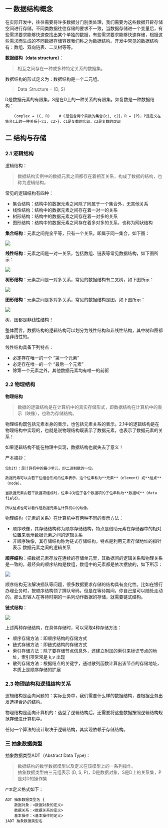## 一 数据结构概念

在实际开发中，往往需要将许多数据分门别类处理，我们需要为这些数据开辟存储空间进行存储。不同类数据往往存储的要求不一致，当数据存储进一个变量后，有些需求要求能够快速查找出某个单独的数据，有些需求要求能够快速存储，根据这些需求而生成的不同数据存储容器我们称之为数据结构。开发中常见的数据结构有：数组、双向链表、二叉树等等。  

**数据结构（data structure）**：
> 相互之间存在一种或多种特定关系的数据集。    

数据结构的形式定义为：数据结构是一个二元组。
> Data_Structure = (D, S)           

D是数据元素的有限集，S是在D上的一种关系的有限集。如复数是一种数据结构：
```
    Complex = (C, R)    # C是包含两个实数的集合{c1, c2}，R = {P}，P是定义在集合C上的一种关系{<c1, c2>}，c1是复数的实部，c2是复数的虚部
```

## 二 结构与存储

### 2.1 逻辑结构

逻辑结构：
> 数据结构实例中的数据元素之间都存在着相互关系，构成了数据的结构，也称为逻辑结构。

常见的逻辑结构有四种：
- 集合结构：结构中的数据元素之间除了同属于一个集合外，无其他关系
- 线性结构：结构中的数据元素之间存在着一对一的关系
- 树形结构：结构中的数据元素之间存在着一对多的关系
- 图形结构：结构中的数据元素之间存在着多对多的关系，也称为网状结构

**集合结构**：元素之间完全平等，只有一个关系，即属于同一集合，如下图：  

![](../images/new-algorithm/01-01.svg)

**线性结构**：元素之间是一对一关系，包括数组、链表等常见数据结构，如下图所示：  

![](../images/new-algorithm/01-02.svg)

**树形结构**：元素之间是一对多关系，常见的数据结构有二叉树，如下图所示：    

![](../images/new-algorithm/01-03.svg)  

**图形结构**：元素之间是多对多关系，常见的数据结构是图，如下图所示：  

![](../images/new-algorithm/01-04.svg) 

树、图都是非线性结构！  

整体而言，数据结构的逻辑结构可以划分为线性结构和非线性结构，其中树和图都是非线性的。    

线性结构具备下列特点：
- 必定存在唯一的一个 “第一个元素”
- 必定存在唯一的一个 “最后一个元素”
- 除第一个元素之外，其他数据元素均有唯一的前驱


### 2.2 物理结构

**物理结构**
> 数据的逻辑结构是在计算机中的真实存储形式，即数据结构在计算机中的表示（映像），也称为存储结构。

物理结构既包括元素本身的表示，也包括元素关系的表示。2.1中的逻辑结构是在物理结构中实现的，也就是说物理结构既表示了数据元素，也表示了数据元素的关系！  

如果逻辑结构不能在物理中实现，数据结构也就失去了意义！   

严本摘抄：
```
位bit）：是计算机中的最小单元，即二进制数的一位。

数据元素可以由若干位组合形成的位串表示，这个位串称为**元素**（element）或**结点**（node）。

当数据元素由若干数据项组成时，位串中对应于各个数据项的子位串称为**数据域**（data field）。  

所以结点也可以看作是数据元素在计算机中的映像。  
```

物理结构（元素的关系）在计算机中有两种不同的表示方法：
- 顺序映像，其存储结构称为顺序存储结构，特点是借助元素在存储器中的相对位置来表示数据元素之间的逻辑关系
- 非顺序映像，其存储结构称为链式存储结构，特点是利用元素存储地址的指针表示 数据元素之间的逻辑关系


**顺序结构**：把数据元素存放在连续的存储单元里，其数据间的逻辑关系和物理关系是一致的，最经典的顺序结构是数组，数组中的元素都是依次摆放的，如下所示：  

![](../images/new-algorithm/01-05.svg) 

顺序结构无法解决插队等问题，很多数据要求存储的结构具有变化性。比如在银行办理业务时，按顺序结构领了排队号码，但是在等待期间，你自己是可以随处走动的。那么形容人在等待时期的一系列动作数据的存储，就需要链式结构。    

**链式结构**：

![](../images/new-algorithm/01-06.svg) 

上述两种存储结构，在具体存储时，可以采取4种存储方法：
- 顺序存储方法：即顺序结构的存储方式
- 链式存储方法：即链式结构的存储方式
- 索引存储方法：除了要存储节点信息外，还建立附加的索引来标识节点的地址，索引项常常是 k,v 出现
- 散列存储方法：根据结点的关键字，通过散列函数计算出该节点的存储地址，本质上是顺序存储的扩展


### 2.3 物理结构和逻辑结构关系

逻辑结构是面向问题的：实际业务中，我们需要什么样的数据结构，要根据业务出发选择合适的结构。  

物理结构是面向计算机的：选型了逻辑结构后，还需要将这些数据按照逻辑结构规范存储进计算机中。  

任何一个算法的设计取决于逻辑结构，其实现依赖于存储结构。  


### 三 抽象数据类型 

抽象数据类型ADT（Abstract Data Type)：
> 数据结构的数学数据模型以及定义在该模型上的一系列操作。    
> 抽象数据类型由三元组表示 (D, S, P)，D是数据对象，S是D上的关系集，P是对D的操作集

`严本`定义格式如下：
```
ADT 抽象数据类型名 {
    数据对象：<数据对象的定义>
    数据关系：<数据关系的定义>
    基本操作：<基本操作的定义>
}ADT 抽象数据类型名
```